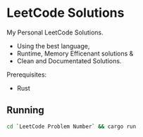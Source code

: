 # LeetCode Solutions
My Personal LeetCode Solutions.

- Using the best language,
- Runtime, Memory Efficenant solutions &
- Clean and Documentated Solutions.


Prerequisites:
- Rust


## Running 

```sh
cd `LeetCode Problem Number` && cargo run
```
